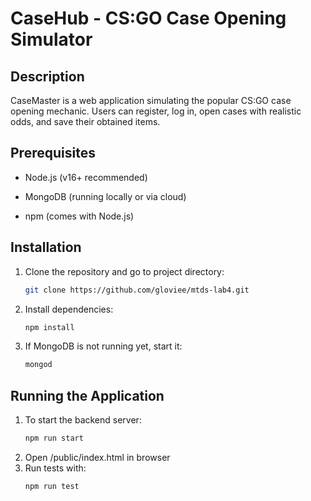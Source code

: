 # CaseHub - CS:GO Case Opening Simulator

## Description
CaseMaster is a web application simulating the popular CS:GO case opening mechanic. Users can register, log in, open cases with realistic odds, and save their obtained items.

## Prerequisites
- Node.js (v16+ recommended)

- MongoDB (running locally or via cloud)

- npm (comes with Node.js)


## Installation
1. Clone the repository and go to project directory:
   ```bash
   git clone https://github.com/gloviee/mtds-lab4.git
   ```
2. Install dependencies:
   ```bash
   npm install
   ```
3. If MongoDB is not running yet, start it:
   ```bash
   mongod
   ```

## Running the Application
1. To start the backend server:
   ```bash
   npm run start
   ```
2. Open /public/index.html in browser
3. Run tests with:
   ```bash
   npm run test
   ```
